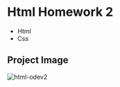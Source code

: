 # Html Homework 2
* Html
* Css
## Project Image
![html-odev2](https://user-images.githubusercontent.com/85495654/183246317-6a0928f6-d0e0-4977-9a43-4bb330813cdb.png)
